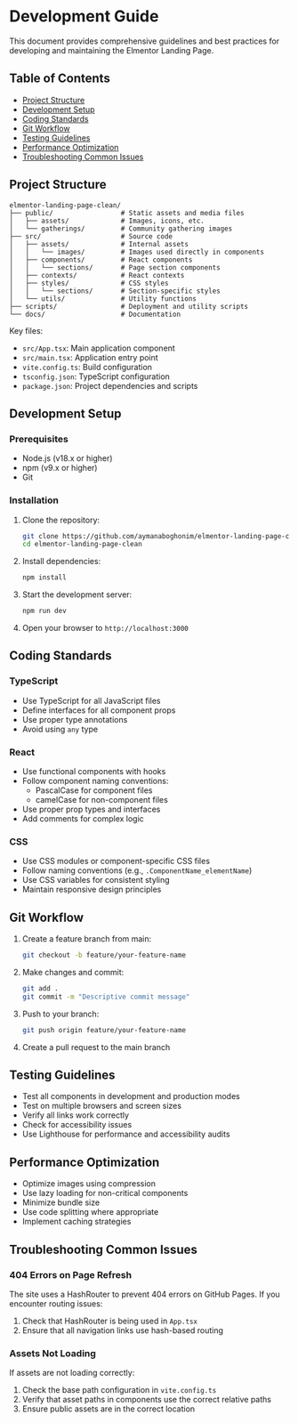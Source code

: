 # Development Guide

This document provides comprehensive guidelines and best practices for developing and maintaining the Elmentor Landing Page.

## Table of Contents
- [Project Structure](#project-structure)
- [Development Setup](#development-setup)
- [Coding Standards](#coding-standards)
- [Git Workflow](#git-workflow)
- [Testing Guidelines](#testing-guidelines)
- [Performance Optimization](#performance-optimization)
- [Troubleshooting Common Issues](#troubleshooting-common-issues)

## Project Structure

```
elmentor-landing-page-clean/
├── public/                 # Static assets and media files
│   ├── assets/             # Images, icons, etc.
│   └── gatherings/         # Community gathering images
├── src/                    # Source code
│   ├── assets/             # Internal assets
│   │   └── images/         # Images used directly in components
│   ├── components/         # React components
│   │   └── sections/       # Page section components
│   ├── contexts/           # React contexts
│   ├── styles/             # CSS styles
│   │   └── sections/       # Section-specific styles
│   └── utils/              # Utility functions
├── scripts/                # Deployment and utility scripts
└── docs/                   # Documentation
```

Key files:
- `src/App.tsx`: Main application component
- `src/main.tsx`: Application entry point
- `vite.config.ts`: Build configuration
- `tsconfig.json`: TypeScript configuration
- `package.json`: Project dependencies and scripts

## Development Setup

### Prerequisites

- Node.js (v18.x or higher)
- npm (v9.x or higher)
- Git

### Installation

1. Clone the repository:
   ```bash
   git clone https://github.com/aymanaboghonim/elmentor-landing-page-clean.git
   cd elmentor-landing-page-clean
   ```

2. Install dependencies:
   ```bash
   npm install
   ```

3. Start the development server:
   ```bash
   npm run dev
   ```

4. Open your browser to `http://localhost:3000`

## Coding Standards

### TypeScript

- Use TypeScript for all JavaScript files
- Define interfaces for all component props
- Use proper type annotations
- Avoid using `any` type

### React

- Use functional components with hooks
- Follow component naming conventions:
  - PascalCase for component files
  - camelCase for non-component files
- Use proper prop types and interfaces
- Add comments for complex logic

### CSS

- Use CSS modules or component-specific CSS files
- Follow naming conventions (e.g., `.ComponentName_elementName`)
- Use CSS variables for consistent styling
- Maintain responsive design principles

## Git Workflow

1. Create a feature branch from main:
   ```bash
   git checkout -b feature/your-feature-name
   ```

2. Make changes and commit:
   ```bash
   git add .
   git commit -m "Descriptive commit message"
   ```

3. Push to your branch:
   ```bash
   git push origin feature/your-feature-name
   ```

4. Create a pull request to the main branch

## Testing Guidelines

- Test all components in development and production modes
- Test on multiple browsers and screen sizes
- Verify all links work correctly
- Check for accessibility issues
- Use Lighthouse for performance and accessibility audits

## Performance Optimization

- Optimize images using compression
- Use lazy loading for non-critical components
- Minimize bundle size
- Use code splitting where appropriate
- Implement caching strategies

## Troubleshooting Common Issues

### 404 Errors on Page Refresh

The site uses a HashRouter to prevent 404 errors on GitHub Pages. If you encounter routing issues:
1. Check that HashRouter is being used in `App.tsx`
2. Ensure that all navigation links use hash-based routing

### Assets Not Loading

If assets are not loading correctly:
1. Check the base path configuration in `vite.config.ts`
2. Verify that asset paths in components use the correct relative paths
3. Ensure public assets are in the correct location
